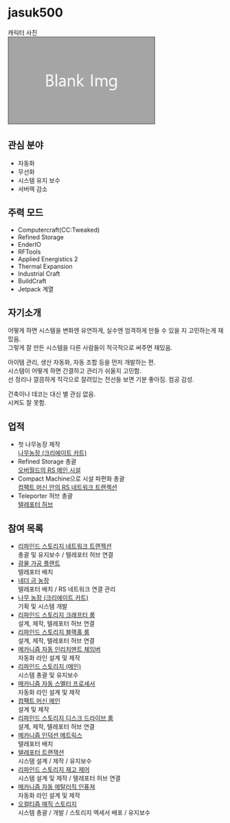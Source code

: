 # jasuk500

캐릭터 사진  
![캐릭터](../../asset/blank_img.jpg)

## 관심 분야

- 자동화
- 무선화
- 시스템 유지 보수
- 서버렉 감소

## 주력 모드

- Computercraft(CC:Tweaked)
- Refined Storage
- EnderIO
- RFTools
- Applied Energistics 2
- Thermal Expansion
- Industrial Craft
- BuildCraft
- Jetpack 계열

## 자기소개

어떻게 하면 시스템을 변화엔 유연하게, 실수엔 엄격하게 만들 수 있을 지 고민하는게 재밌음.  
그렇게 잘 만든 시스템을 다른 사람들이 적극적으로 써주면 재밌음.  

아이템 관리, 생산 자동화, 자동 조합 등을 먼저 개발하는 편.  
시스템이 어떻게 하면 간결하고 관리가 쉬울지 고민함.  
선 정리나 깔끔하게 직각으로 잘려있는 전선들 보면 기분 좋아짐. 컴공 감성.  

건축이나 데코는 대신 별 관심 없음.  
시켜도 잘 못함.

## 업적

- 첫 나무농장 제작  
[나무농장 (크리에이트 카트)](../systems/tree_farm_create_cart.md)
- Refined Storage 총괄  
[오버월드의 RS 메인 시설](../systems/rs_main.md)
- Compact Machine으로 시설 파편화 총괄  
[컴팩트 머신 안의 RS 네트워크 트랜젝션](../systems/rs_network_tranjection.md)
- Teleporter 허브 총괄  
[텔레포터 허브](../systems/teleporter_hub.md)

## 참여 목록

<!-- player_desc_dest_open -->
- [리파인드 스토리지 네트워크 트랜젝션](../systems/rs_network_tranjection.md)  
총괄 및 유지보수 / 텔레포터 허브 연결
- [광물 가공 플랜트](../systems/mk_ore_processing_plant.md)  
텔레포터 배치
- [네더 금 농장](../systems/nether_gold_farm.md)  
텔레포터 배치 / RS 네트워크 연결 관리
- [나무 농장 (크리에이트 카트)](../systems/tree_farm_create_cart.md)  
기획 및 시스템 개발
- [리파인드 스토리지 크래프터 룸](../systems/rs_crafters.md)  
설계, 제작, 텔레포터 허브 연결
- [리파인드 스토리지 블랙홀 룸](../systems/rs_black_hole.md)  
설계, 제작, 텔레포터 허브 연결
- [메카니즘 자동 인리치멘트 체임버](../systems/mk_auto_enrichment_chamber.md)  
자동화 라인 설계 및 제작
- [리파인드 스토리지 (메인)](../systems/rs_main.md)  
시스템 총괄 및 유지보수
- [메카니즘 자동 스멜터 프로세서](../systems/mk_auto_smeltery.md)  
자동화 라인 설계 및 제작
- [컴팩트 머신 메인](../systems/cm_compactmachine_main.md)  
설계 및 제작
- [리파인드 스토리지 디스크 드라이브 룸](../systems/rs_disk_drives.md)  
설계, 제작, 텔레포터 허브 연결
- [메카니즘 인덕션 메트릭스](../systems/mk_induction_matrix.md)  
텔레포터 배치
- [텔레포터 트랜잭션](../systems/teleporter_hub.md)  
시스템 설계 / 제작 / 유지보수
- [리파인드 스토리지 재고 제어](../systems/rs_stock_control.md)  
시스템 설계 및 제작 / 텔레포터 허브 연결
- [메카니즘 자동 메탈러직 인퓨져](../systems/mk_auto_metallurgic_infuser.md)  
자동화 라인 설계 및 제작
- [오컬티즘 매직 스토리지](../systems/occultism_magic_storage.md)  
시스템 총괄 / 개발 / 스토리지 엑세서 배포 / 유지보수
<!-- player_desc_dest_close -->
